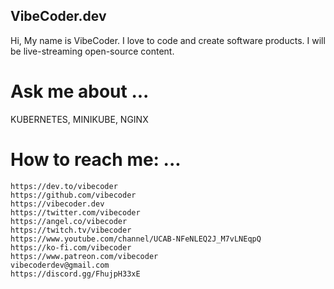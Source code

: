 ## VibeCoder.dev

Hi, My name is VibeCoder. I love to code and create software products. I will be live-streaming open-source content.

# Ask me about ...
KUBERNETES, MINIKUBE, NGINX

# How to reach me: ...

    https://dev.to/vibecoder
    https://github.com/vibecoder
    https://vibecoder.dev
    https://twitter.com/vibecoder
    https://angel.co/vibecoder
    https://twitch.tv/vibecoder
    https://www.youtube.com/channel/UCAB-NFeNLEQ2J_M7vLNEqpQ
    https://ko-fi.com/vibecoder
    https://www.patreon.com/vibecoder
    vibecoderdev@gmail.com
    https://discord.gg/FhujpH33xE
